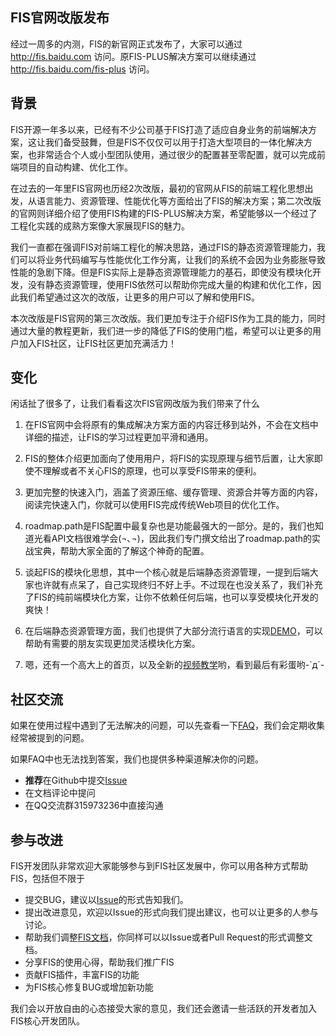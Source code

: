 FIS官网改版发布
--------------

经过一周多的内测，FIS的新官网正式发布了，大家可以通过 http://fis.baidu.com 访问。原FIS-PLUS解决方案可以继续通过 http://fis.baidu.com/fis-plus 访问。

## 背景

FIS开源一年多以来，已经有不少公司基于FIS打造了适应自身业务的前端解决方案，这让我们备受鼓舞，但是FIS不仅仅可以用于打造大型项目的一体化解决方案，也非常适合个人或小型团队使用，通过很少的配置甚至零配置，就可以完成前端项目的自动构建、优化工作。

在过去的一年里FIS官网也历经2次改版，最初的官网从FIS的前端工程化思想出发，从语言能力、资源管理、性能优化等方面给出了FIS的解决方案；第二次改版的官网则详细介绍了使用FIS构建的FIS-PLUS解决方案，希望能够以一个经过了工程化实践的成熟方案像大家展现FIS的魅力。

我们一直都在强调FIS对前端工程化的解决思路，通过FIS的静态资源管理能力，我们可以将业务代码编写与性能优化工作分离，让我们的系统不会因为业务膨胀导致性能的急剧下降。但是FIS实际上是静态资源管理能力的基石，即使没有模块化开发，没有静态资源管理，使用FIS依然可以帮助你完成大量的构建和优化工作，因此我们希望通过这次的改版，让更多的用户可以了解和使用FIS。

本次改版是FIS官网的第三次改版。我们更加专注于介绍FIS作为工具的能力，同时通过大量的教程更新，我们进一步的降低了FIS的使用门槛，希望可以让更多的用户加入FIS社区，让FIS社区更加充满活力！

## 变化

闲话扯了很多了，让我们看看这次FIS官网改版为我们带来了什么

1. 在FIS官网中会将原有的集成解决方案方面的内容迁移到站外，不会在文档中详细的描述，让FIS的学习过程更加平滑和通用。

1. FIS的整体介绍更加面向了使用用户，将FIS的实现原理与细节后置，让大家即使不理解或者不关心FIS的原理，也可以享受FIS带来的便利。

1. 更加完整的快速入门，涵盖了资源压缩、缓存管理、资源合并等方面的内容，阅读完快速入门，你就可以使用FIS完成传统Web项目的优化工作。

1. roadmap.path是FIS配置中最复杂也是功能最强大的一部分。是的，我们也知道光看API文档很难学会(¬､¬)，因此我们专门撰文给出了roadmap.path的实战宝典，帮助大家全面的了解这个神奇的配置。

1. 谈起FIS的模块化思想，其中一个核心就是后端静态资源管理，一提到后端大家也许就有点呆了，自己实现终归不好上手。不过现在也没关系了，我们补充了FIS的纯前端模块化方案，让你不依赖任何后端，也可以享受模块化开发的爽快！

1. 在后端静态资源管理方面，我们也提供了大部分流行语言的实现[DEMO](http://fis.baidu.com/docs/dev/more.html#更多解决方案)，可以帮助有需要的朋友实现更加灵活模块化方案。

1. 嗯，还有一个高大上的首页，以及全新的[视频教学](http://v.youku.com/v_show/id_XNzI1MjQ2OTI0.html)哟，看到最后有彩蛋哟-`д´-

## 社区交流

如果在使用过程中遇到了无法解决的问题，可以先查看一下[FAQ](https://github.com/fex-team/fis/issues?labels=faq&page=1&state=open)，我们会定期收集经常被提到的问题。

如果FAQ中也无法找到答案，我们也提供多种渠道解决你的问题。

* **推荐**在Github中提交[Issue](https://github.com/fex-team/fis/issues/new) 
* 在文档评论中提问
* 在QQ交流群315973236中直接沟通

## 参与改进

FIS开发团队非常欢迎大家能够参与到FIS社区发展中，你可以用各种方式帮助FIS，包括但不限于

* 提交BUG，建议以[Issue](https://github.com/fex-team/fis/issues/new)的形式告知我们。
* 提出改进意见，欢迎以Issue的形式向我们提出建议，也可以让更多的人参与讨论。
* 帮助我们调整[FIS文档](https://github.com/fex-team/fis-site)，你同样可以以Issue或者Pull Request的形式调整文档。
* 分享FIS的使用心得，帮助我们推广FIS
* 贡献FIS插件，丰富FIS的功能
* 为FIS核心修复BUG或增加新功能

我们会以开放自由的心态接受大家的意见，我们还会邀请一些活跃的开发者加入FIS核心开发团队。
